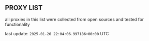 ## PROXY LIST

all proxies in this list were collected from open sources and tested for functionality

last update: `2025-01-26 22:04:06.997186+00:00` UTC